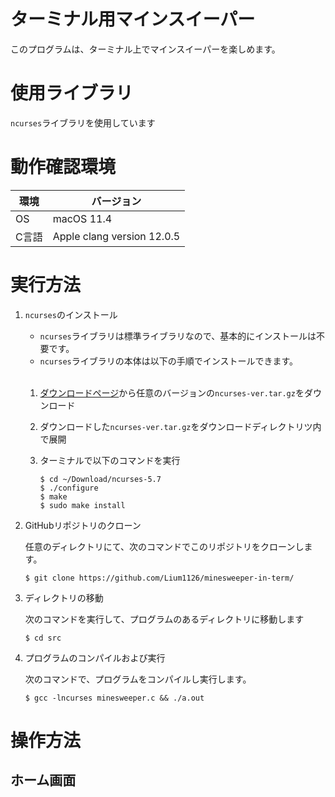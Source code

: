 # ターミナル用マインスイーパー
このプログラムは、ターミナル上でマインスイーパーを楽しめます。

# 使用ライブラリ
`ncurses`ライブラリを使用しています

# 動作確認環境
| 環境 | バージョン |
| --- | --- |
| OS | macOS 11.4 |
| C言語 | Apple clang version 12.0.5 |

# 実行方法
1. `ncurses`のインストール
    
    - `ncurses`ライブラリは標準ライブラリなので、基本的にインストールは不要です。
    - `ncurses`ライブラリの本体は以下の手順でインストールできます。

    <br>
  
    1. [ダウンロードページ](http://ftp.gnu.org/gnu/ncurses/)から任意のバージョンの`ncurses-ver.tar.gz`をダウンロード
    2. ダウンロードした`ncurses-ver.tar.gz`をダウンロードディレクトリツ内で展開
    3. ターミナルで以下のコマンドを実行
    
        ```
        $ cd ~/Download/ncurses-5.7
        $ ./configure
        $ make
        $ sudo make install
        ```
  
2. GitHubリポジトリのクローン
    
    任意のディレクトリにて、次のコマンドでこのリポジトリをクローンします。
    
    ```
    $ git clone https://github.com/Lium1126/minesweeper-in-term/
    ```
    
3. ディレクトリの移動
    
    次のコマンドを実行して、プログラムのあるディレクトリに移動します
    
    ```
    $ cd src
    ```
    
4. プログラムのコンパイルおよび実行
    
    次のコマンドで、プログラムをコンパイルし実行します。
    
    ```
    $ gcc -lncurses minesweeper.c && ./a.out
    ```
    
# 操作方法
## ホーム画面
        
